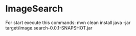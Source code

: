 # ImageSearch
For start execute this commands:
mvn clean install
java -jar target/image.search-0.0.1-SNAPSHOT.jar
